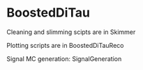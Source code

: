 # BoostedDiTau

Cleaning and slimming scipts are in Skimmer

Plotting scripts are in BoostedDiTauReco

Signal MC generation: SignalGeneration

